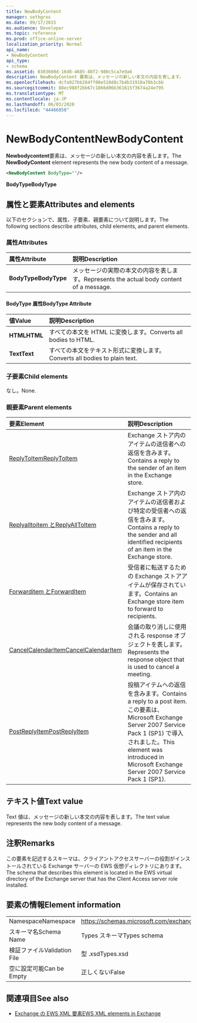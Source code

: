```yaml
---
title: NewBodyContent
manager: sethgros
ms.date: 09/17/2015
ms.audience: Developer
ms.topic: reference
ms.prod: office-online-server
localization_priority: Normal
api_name:
- NewBodyContent
api_type:
- schema
ms.assetid: 0303600d-16d8-4685-88f2-980c5ca7e9a6
description: NewBodyContent 要素は、メッセージの新しい本文の内容を表します。
ms.openlocfilehash: dcfa927bb284ff00e510d8c7b4b31910a70b3cbb
ms.sourcegitcommit: 88ec988f2bb67c1866d06b361615f3674a24e795
ms.translationtype: MT
ms.contentlocale: ja-JP
ms.lasthandoff: 06/03/2020
ms.locfileid: "44466858"
---
```

# <a name="newbodycontent"></a><span data-ttu-id="adb68-103">NewBodyContent</span><span class="sxs-lookup"><span data-stu-id="adb68-103">NewBodyContent</span></span>

<span data-ttu-id="adb68-104">**Newbodycontent**要素は、メッセージの新しい本文の内容を表します。</span><span class="sxs-lookup"><span data-stu-id="adb68-104">The **NewBodyContent** element represents the new body content of a message.</span></span> 
  
```xml
<NewBodyContent BodyType=""/>
```

 <span data-ttu-id="adb68-105">**BodyType**</span><span class="sxs-lookup"><span data-stu-id="adb68-105">**BodyType**</span></span>
## <a name="attributes-and-elements"></a><span data-ttu-id="adb68-106">属性と要素</span><span class="sxs-lookup"><span data-stu-id="adb68-106">Attributes and elements</span></span>

<span data-ttu-id="adb68-107">以下のセクションで、属性、子要素、親要素について説明します。</span><span class="sxs-lookup"><span data-stu-id="adb68-107">The following sections describe attributes, child elements, and parent elements.</span></span>
  
### <a name="attributes"></a><span data-ttu-id="adb68-108">属性</span><span class="sxs-lookup"><span data-stu-id="adb68-108">Attributes</span></span>

|<span data-ttu-id="adb68-109">**属性**</span><span class="sxs-lookup"><span data-stu-id="adb68-109">**Attribute**</span></span>|<span data-ttu-id="adb68-110">**説明**</span><span class="sxs-lookup"><span data-stu-id="adb68-110">**Description**</span></span>|
|:-----|:-----|
|<span data-ttu-id="adb68-111">**BodyType**</span><span class="sxs-lookup"><span data-stu-id="adb68-111">**BodyType**</span></span> <br/> |<span data-ttu-id="adb68-112">メッセージの実際の本文の内容を表します。</span><span class="sxs-lookup"><span data-stu-id="adb68-112">Represents the actual body content of a message.</span></span>  <br/> |
   
#### <a name="bodytype-attribute"></a><span data-ttu-id="adb68-113">BodyType 属性</span><span class="sxs-lookup"><span data-stu-id="adb68-113">BodyType Attribute</span></span>

|<span data-ttu-id="adb68-114">**値**</span><span class="sxs-lookup"><span data-stu-id="adb68-114">**Value**</span></span>|<span data-ttu-id="adb68-115">**説明**</span><span class="sxs-lookup"><span data-stu-id="adb68-115">**Description**</span></span>|
|:-----|:-----|
|<span data-ttu-id="adb68-116">**HTML**</span><span class="sxs-lookup"><span data-stu-id="adb68-116">**HTML**</span></span> <br/> |<span data-ttu-id="adb68-117">すべての本文を HTML に変換します。</span><span class="sxs-lookup"><span data-stu-id="adb68-117">Converts all bodies to HTML.</span></span>  <br/> |
|<span data-ttu-id="adb68-118">**Text**</span><span class="sxs-lookup"><span data-stu-id="adb68-118">**Text**</span></span> <br/> |<span data-ttu-id="adb68-119">すべての本文をテキスト形式に変換します。</span><span class="sxs-lookup"><span data-stu-id="adb68-119">Converts all bodies to plain text.</span></span>  <br/> |
   
### <a name="child-elements"></a><span data-ttu-id="adb68-120">子要素</span><span class="sxs-lookup"><span data-stu-id="adb68-120">Child elements</span></span>

<span data-ttu-id="adb68-121">なし。</span><span class="sxs-lookup"><span data-stu-id="adb68-121">None.</span></span>
  
### <a name="parent-elements"></a><span data-ttu-id="adb68-122">親要素</span><span class="sxs-lookup"><span data-stu-id="adb68-122">Parent elements</span></span>

|<span data-ttu-id="adb68-123">**要素**</span><span class="sxs-lookup"><span data-stu-id="adb68-123">**Element**</span></span>|<span data-ttu-id="adb68-124">**説明**</span><span class="sxs-lookup"><span data-stu-id="adb68-124">**Description**</span></span>|
|:-----|:-----|
|[<span data-ttu-id="adb68-125">ReplyToItem</span><span class="sxs-lookup"><span data-stu-id="adb68-125">ReplyToItem</span></span>](replytoitem.md) <br/> |<span data-ttu-id="adb68-126">Exchange ストア内のアイテムの送信者への返信を含みます。</span><span class="sxs-lookup"><span data-stu-id="adb68-126">Contains a reply to the sender of an item in the Exchange store.</span></span>  <br/> |
|[<span data-ttu-id="adb68-127">Replyalltoitem と</span><span class="sxs-lookup"><span data-stu-id="adb68-127">ReplyAllToItem</span></span>](replyalltoitem.md) <br/> |<span data-ttu-id="adb68-128">Exchange ストア内のアイテムの送信者および特定の受信者への返信を含みます。</span><span class="sxs-lookup"><span data-stu-id="adb68-128">Contains a reply to the sender and all identified recipients of an item in the Exchange store.</span></span>  <br/> |
|[<span data-ttu-id="adb68-129">Forwarditem と</span><span class="sxs-lookup"><span data-stu-id="adb68-129">ForwardItem</span></span>](forwarditem.md) <br/> |<span data-ttu-id="adb68-130">受信者に転送するための Exchange ストアアイテムが保存されています。</span><span class="sxs-lookup"><span data-stu-id="adb68-130">Contains an Exchange store item to forward to recipients.</span></span>  <br/> |
|[<span data-ttu-id="adb68-131">CancelCalendarItem</span><span class="sxs-lookup"><span data-stu-id="adb68-131">CancelCalendarItem</span></span>](cancelcalendaritem.md) <br/> |<span data-ttu-id="adb68-132">会議の取り消しに使用される response オブジェクトを表します。</span><span class="sxs-lookup"><span data-stu-id="adb68-132">Represents the response object that is used to cancel a meeting.</span></span>  <br/> |
|[<span data-ttu-id="adb68-133">PostReplyItem</span><span class="sxs-lookup"><span data-stu-id="adb68-133">PostReplyItem</span></span>](postreplyitem.md) <br/> |<span data-ttu-id="adb68-134">投稿アイテムへの返信を含みます。</span><span class="sxs-lookup"><span data-stu-id="adb68-134">Contains a reply to a post item.</span></span> <span data-ttu-id="adb68-135">この要素は、Microsoft Exchange Server 2007 Service Pack 1 (SP1) で導入されました。</span><span class="sxs-lookup"><span data-stu-id="adb68-135">This element was introduced in Microsoft Exchange Server 2007 Service Pack 1 (SP1).</span></span>  <br/> |
   
## <a name="text-value"></a><span data-ttu-id="adb68-136">テキスト値</span><span class="sxs-lookup"><span data-stu-id="adb68-136">Text value</span></span>

<span data-ttu-id="adb68-137">Text 値は、メッセージの新しい本文の内容を表します。</span><span class="sxs-lookup"><span data-stu-id="adb68-137">The text value represents the new body content of a message.</span></span>
  
## <a name="remarks"></a><span data-ttu-id="adb68-138">注釈</span><span class="sxs-lookup"><span data-stu-id="adb68-138">Remarks</span></span>

<span data-ttu-id="adb68-139">この要素を記述するスキーマは、クライアントアクセスサーバーの役割がインストールされている Exchange サーバーの EWS 仮想ディレクトリにあります。</span><span class="sxs-lookup"><span data-stu-id="adb68-139">The schema that describes this element is located in the EWS virtual directory of the Exchange server that has the Client Access server role installed.</span></span>
  
## <a name="element-information"></a><span data-ttu-id="adb68-140">要素の情報</span><span class="sxs-lookup"><span data-stu-id="adb68-140">Element information</span></span>

|||
|:-----|:-----|
|<span data-ttu-id="adb68-141">Namespace</span><span class="sxs-lookup"><span data-stu-id="adb68-141">Namespace</span></span>  <br/> |https://schemas.microsoft.com/exchange/services/2006/types  <br/> |
|<span data-ttu-id="adb68-142">スキーマ名</span><span class="sxs-lookup"><span data-stu-id="adb68-142">Schema Name</span></span>  <br/> |<span data-ttu-id="adb68-143">Types スキーマ</span><span class="sxs-lookup"><span data-stu-id="adb68-143">Types schema</span></span>  <br/> |
|<span data-ttu-id="adb68-144">検証ファイル</span><span class="sxs-lookup"><span data-stu-id="adb68-144">Validation File</span></span>  <br/> |<span data-ttu-id="adb68-145">型 .xsd</span><span class="sxs-lookup"><span data-stu-id="adb68-145">Types.xsd</span></span>  <br/> |
|<span data-ttu-id="adb68-146">空に設定可能</span><span class="sxs-lookup"><span data-stu-id="adb68-146">Can be Empty</span></span>  <br/> |<span data-ttu-id="adb68-147">正しくない</span><span class="sxs-lookup"><span data-stu-id="adb68-147">False</span></span>  <br/> |
   
## <a name="see-also"></a><span data-ttu-id="adb68-148">関連項目</span><span class="sxs-lookup"><span data-stu-id="adb68-148">See also</span></span>



- [<span data-ttu-id="adb68-149">Exchange の EWS XML 要素</span><span class="sxs-lookup"><span data-stu-id="adb68-149">EWS XML elements in Exchange</span></span>](ews-xml-elements-in-exchange.md)

